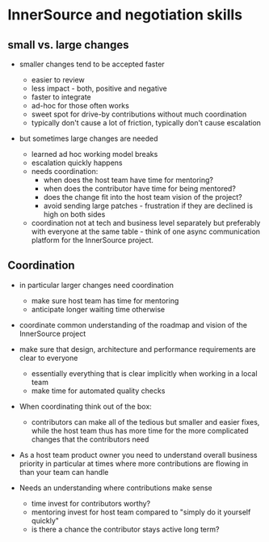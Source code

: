 # InnerSource and negotiation skills

## small vs. large changes

* smaller changes tend to be accepted faster
   * easier to review
   * less impact - both, positive and negative
   * faster to integrate
   * ad-hoc for those often works
   * sweet spot for drive-by contributions without much coordination
   * typically don't cause a lot of friction, typically don't cause escalation

* but sometimes large changes are needed
   * learned ad hoc working model breaks
   * escalation quickly happens
   * needs coordination:
     * when does the host team have time for mentoring?
     * when does the contributor have time for being mentored?
     * does the change fit into the host team vision of the project?
     * avoid sending large patches - frustration if they are declined is high on both sides
   * coordination not at tech and business level separately but preferably with everyone at the same table - think of one async communication platform for the InnerSource project.

## Coordination

* in particular larger changes need coordination
   * make sure host team has time for mentoring
   * anticipate longer waiting time otherwise

* coordinate common understanding of the roadmap and vision of the InnerSource project
* make sure that design, architecture and performance requirements are clear to everyone
   * essentially everything that is clear implicitly when working in a local team
   * make time for automated quality checks

* When coordinating think out of the box:
   * contributors can make all of the tedious but smaller and easier fixes, while the host team thus has more time for the more complicated changes that the contributors need

* As a host team product owner you need to understand overall business priority in particular at times where more contributions are flowing in than your team can handle

* Needs an understanding where contributions make sense
   * time invest for contributors worthy?
   * mentoring invest for host team compared to "simply do it yourself quickly"
   * is there a chance the contributor stays active long term?

